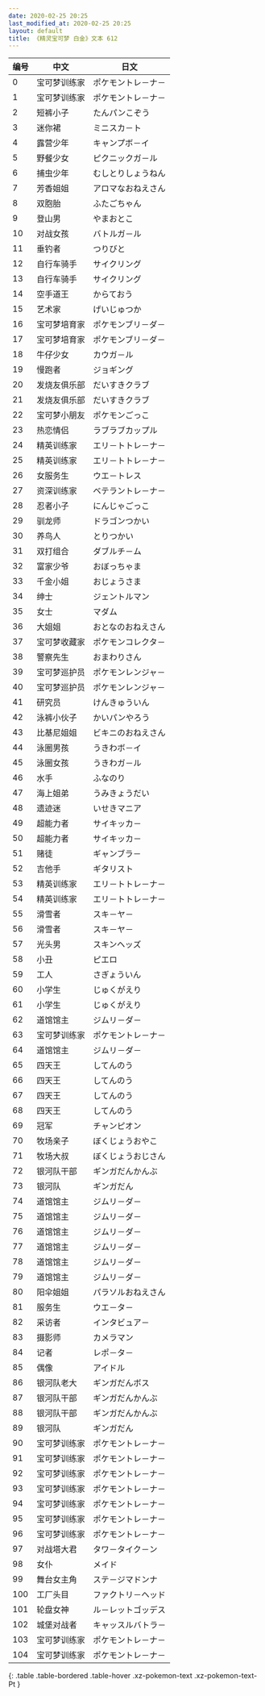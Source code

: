 ```yaml
---
date: 2020-02-25 20:25
last_modified_at: 2020-02-25 20:25
layout: default
title: 《精灵宝可梦 白金》文本 612
---
```

| 编号 | 中文 | 日文 |
| ---- | ---- | ---- |
| 0 | 宝可梦训练家 | ポケモントレ－ナ－ |
| 1 | 宝可梦训练家 | ポケモントレ－ナ－ |
| 2 | 短裤小子 | たんパンこぞう |
| 3 | 迷你裙 | ミニスカ－ト |
| 4 | 露营少年 | キャンプボ－イ |
| 5 | 野餐少女 | ピクニックガ－ル |
| 6 | 捕虫少年 | むしとりしょうねん |
| 7 | 芳香姐姐 | アロマなおねえさん |
| 8 | 双胞胎 | ふたごちゃん |
| 9 | 登山男 | やまおとこ |
| 10 | 对战女孩 | バトルガ－ル |
| 11 | 垂钓者 | つりびと |
| 12 | 自行车骑手 | サイクリング |
| 13 | 自行车骑手 | サイクリング |
| 14 | 空手道王 | からておう |
| 15 | 艺术家 | げいじゅつか |
| 16 | 宝可梦培育家 | ポケモンブリ－ダ－ |
| 17 | 宝可梦培育家 | ポケモンブリ－ダ－ |
| 18 | 牛仔少女 | カウガ－ル |
| 19 | 慢跑者 | ジョギング |
| 20 | 发烧友俱乐部 | だいすきクラブ |
| 21 | 发烧友俱乐部 | だいすきクラブ |
| 22 | 宝可梦小朋友 | ポケモンごっこ |
| 23 | 热恋情侣 | ラブラブカップル |
| 24 | 精英训练家 | エリ－トトレ－ナ－ |
| 25 | 精英训练家 | エリ－トトレ－ナ－ |
| 26 | 女服务生 | ウエ－トレス |
| 27 | 资深训练家 | ベテラントレ－ナ－ |
| 28 | 忍者小子 | にんじゃごっこ |
| 29 | 驯龙师 | ドラゴンつかい |
| 30 | 养鸟人 | とりつかい |
| 31 | 双打组合 | ダブルチ－ム |
| 32 | 富家少爷 | おぼっちゃま |
| 33 | 千金小姐 | おじょうさま |
| 34 | 绅士 | ジェントルマン |
| 35 | 女士 | マダム |
| 36 | 大姐姐 | おとなのおねえさん |
| 37 | 宝可梦收藏家 | ポケモンコレクタ－ |
| 38 | 警察先生 | おまわりさん |
| 39 | 宝可梦巡护员 | ポケモンレンジャ－ |
| 40 | 宝可梦巡护员 | ポケモンレンジャ－ |
| 41 | 研究员 | けんきゅういん |
| 42 | 泳裤小伙子 | かいパンやろう |
| 43 | 比基尼姐姐 | ビキニのおねえさん |
| 44 | 泳圈男孩 | うきわボ－イ |
| 45 | 泳圈女孩 | うきわガ－ル |
| 46 | 水手 | ふなのり |
| 47 | 海上姐弟 | うみきょうだい |
| 48 | 遗迹迷 | いせきマニア |
| 49 | 超能力者 | サイキッカ－ |
| 50 | 超能力者 | サイキッカ－ |
| 51 | 赌徒 | ギャンブラ－ |
| 52 | 吉他手 | ギタリスト |
| 53 | 精英训练家 | エリ－トトレ－ナ－ |
| 54 | 精英训练家 | エリ－トトレ－ナ－ |
| 55 | 滑雪者 | スキ－ヤ－ |
| 56 | 滑雪者 | スキ－ヤ－ |
| 57 | 光头男 | スキンヘッズ |
| 58 | 小丑 | ピエロ |
| 59 | 工人 | さぎょういん |
| 60 | 小学生 | じゅくがえり |
| 61 | 小学生 | じゅくがえり |
| 62 | 道馆馆主 | ジムリ－ダ－ |
| 63 | 宝可梦训练家 | ポケモントレ－ナ－ |
| 64 | 道馆馆主 | ジムリ－ダ－ |
| 65 | 四天王 | してんのう |
| 66 | 四天王 | してんのう |
| 67 | 四天王 | してんのう |
| 68 | 四天王 | してんのう |
| 69 | 冠军 | チャンピオン |
| 70 | 牧场亲子 | ぼくじょうおやこ |
| 71 | 牧场大叔 | ぼくじょうおじさん |
| 72 | 银河队干部 | ギンガだんかんぶ |
| 73 | 银河队 | ギンガだん |
| 74 | 道馆馆主 | ジムリ－ダ－ |
| 75 | 道馆馆主 | ジムリ－ダ－ |
| 76 | 道馆馆主 | ジムリ－ダ－ |
| 77 | 道馆馆主 | ジムリ－ダ－ |
| 78 | 道馆馆主 | ジムリ－ダ－ |
| 79 | 道馆馆主 | ジムリ－ダ－ |
| 80 | 阳伞姐姐 | パラソルおねえさん |
| 81 | 服务生 | ウエ－タ－ |
| 82 | 采访者 | インタビュア－ |
| 83 | 摄影师 | カメラマン |
| 84 | 记者 | レポ－タ－ |
| 85 | 偶像 | アイドル |
| 86 | 银河队老大 | ギンガだんボス |
| 87 | 银河队干部 | ギンガだんかんぶ |
| 88 | 银河队干部 | ギンガだんかんぶ |
| 89 | 银河队 | ギンガだん |
| 90 | 宝可梦训练家 | ポケモントレ－ナ－ |
| 91 | 宝可梦训练家 | ポケモントレ－ナ－ |
| 92 | 宝可梦训练家 | ポケモントレ－ナ－ |
| 93 | 宝可梦训练家 | ポケモントレ－ナ－ |
| 94 | 宝可梦训练家 | ポケモントレ－ナ－ |
| 95 | 宝可梦训练家 | ポケモントレ－ナ－ |
| 96 | 宝可梦训练家 | ポケモントレ－ナ－ |
| 97 | 对战塔大君 | タワ－タイク－ン |
| 98 | 女仆 | メイド |
| 99 | 舞台女主角 | ステ－ジマドンナ |
| 100 | 工厂头目 | ファクトリ－ヘッド |
| 101 | 轮盘女神 | ル－レットゴッデス |
| 102 | 城堡对战者 | キャッスルバトラ－ |
| 103 | 宝可梦训练家 | ポケモントレ－ナ－ |
| 104 | 宝可梦训练家 | ポケモントレ－ナ－ |
{: .table .table-bordered .table-hover .xz-pokemon-text .xz-pokemon-text-Pt }